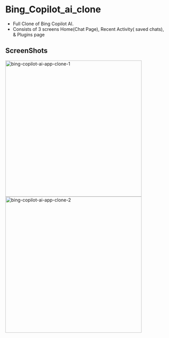# Bing_Copilot_ai_clone

- Full Clone of Bing Copilot AI.
- Consists of 3 screens Home(Chat Page), Recent Activity( saved chats), & Plugins page

## ScreenShots
<img width="424" alt="bing-copilot-ai-app-clone-1" src="https://github.com/koirpraw/bing_copilot_ai_clone_flutter/assets/7278348/654ded73-bf54-490c-a4f1-7b43bf37da1e">
<img width="424" alt="bing-copilot-ai-app-clone-2" src="https://github.com/koirpraw/bing_copilot_ai_clone_flutter/assets/7278348/bf29c09d-380b-4b13-a7bf-775881f8baed">
